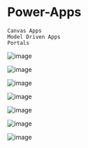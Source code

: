 # Power-Apps

    Canvas Apps
    Model Driven Apps
    Portals

![image](https://github.com/user-attachments/assets/ffd2c4ff-6014-4f36-91e7-b0907de8984a)

![image](https://github.com/user-attachments/assets/514b6e01-3dbe-4a73-98bb-34588a17041c)

![image](https://github.com/user-attachments/assets/c30233fe-92f4-4ea2-a513-476ff1f37115)

![image](https://github.com/user-attachments/assets/82ea9b25-a53a-43ed-bf04-b805b0856f49)

![image](https://github.com/user-attachments/assets/5029b8da-5336-4ede-8ba9-5c75176119f9)

![image](https://github.com/user-attachments/assets/083f25b2-2c9e-4990-9c19-3f01fddf37e8)

![image](https://github.com/user-attachments/assets/d116307f-1eba-4f34-ae22-04ca5fe7149c)






    
  
